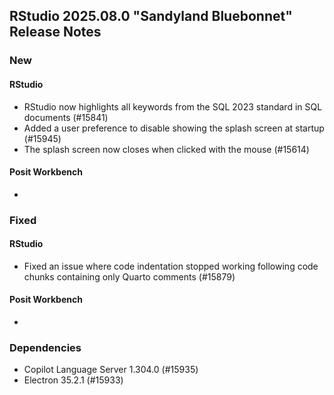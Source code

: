 ## RStudio 2025.08.0 "Sandyland Bluebonnet" Release Notes

### New

#### RStudio

- RStudio now highlights all keywords from the SQL 2023 standard in SQL documents (#15841)
- Added a user preference to disable showing the splash screen at startup (#15945)
- The splash screen now closes when clicked with the mouse (#15614)

#### Posit Workbench

-

### Fixed

#### RStudio

- Fixed an issue where code indentation stopped working following code chunks containing only Quarto comments (#15879)

#### Posit Workbench

-

### Dependencies

- Copilot Language Server 1.304.0 (#15935)
- Electron 35.2.1 (#15933)
